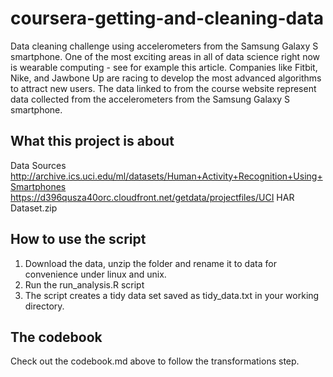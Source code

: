 # coursera-getting-and-cleaning-data
Data cleaning challenge using accelerometers from the Samsung Galaxy S smartphone.
One of the most exciting areas in all of data science right now is wearable computing - see for example this article. 
Companies like Fitbit, Nike, and Jawbone Up are racing to develop the most advanced algorithms to attract new users. 
The data linked to from the course website represent data collected from the accelerometers from the Samsung Galaxy S smartphone.

## What this project is about
Data Sources
http://archive.ics.uci.edu/ml/datasets/Human+Activity+Recognition+Using+Smartphones 
https://d396qusza40orc.cloudfront.net/getdata/projectfiles/UCI HAR Dataset.zip 

## How to use the script
1) Download the data, unzip the folder and rename it to data for convenience under linux and unix.
2) Run the run_analysis.R script
3) The script creates a tidy data set saved as tidy_data.txt in your working directory.

## The codebook
Check out the codebook.md above to follow the transformations step.
